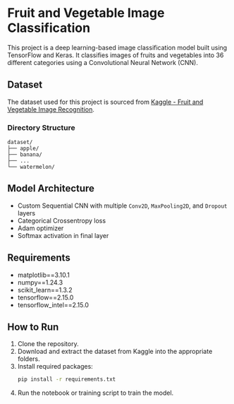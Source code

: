
# Fruit and Vegetable Image Classification 

This project is a deep learning-based image classification model built using TensorFlow and Keras. It classifies images of fruits and vegetables into 36 different categories using a Convolutional Neural Network (CNN). 

## Dataset

The dataset used for this project is sourced from [Kaggle - Fruit and Vegetable Image Recognition](https://www.kaggle.com/datasets/kritikseth/fruit-and-vegetable-image-recognition).

### Directory Structure

```
dataset/
├── apple/
├── banana/
├── ...
└── watermelon/

```

## Model Architecture

- Custom Sequential CNN with multiple `Conv2D`, `MaxPooling2D`, and `Dropout` layers
- Categorical Crossentropy loss
- Adam optimizer
- Softmax activation in final layer

## Requirements
- matplotlib==3.10.1
- numpy==1.24.3
- scikit_learn==1.3.2
- tensorflow==2.15.0
- tensorflow_intel==2.15.0

## How to Run

1. Clone the repository.
2. Download and extract the dataset from Kaggle into the appropriate folders.
3. Install required packages:
    ```bash
    pip install -r requirements.txt
    ```
4. Run the notebook or training script to train the model.